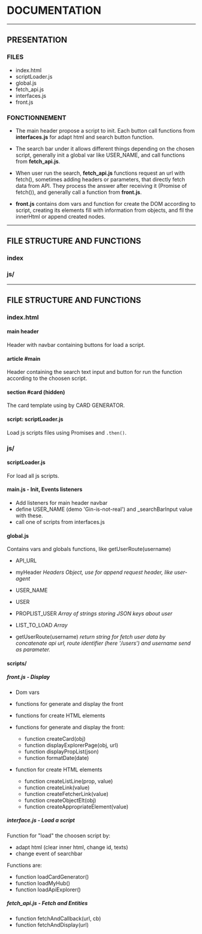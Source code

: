 # DOCUMENTATION
-----------------------------------------------------------
## PRESENTATION
### FILES
- index.html
- scriptLoader.js
- global.js
- fetch_api.js
- interfaces.js
- front.js

### FONCTIONNEMENT
- The main header propose a script to init. Each button call functions from **interfaces.js** for adapt html and search button function.

- The search bar under it allows different things depending on the chosen script, generally init a global var like USER_NAME, and call functions from **fetch_api.js**.  

- When user run the search, **fetch_api.js** functions request an url with fetch(), sometimes adding headers or parameters, that directly fetch data from API. They process the answer after receiving it (Promise of fetch()), and generally call a function from **front.js**.

- **front.js** contains dom vars and function for create the DOM according to script, creating its elements fill with information from objects, and fll the innerHtml or append created nodes. 
-----------------------------------------------------------
## FILE STRUCTURE AND FUNCTIONS
### index
### js/

-----------------------------------------------------------
## FILE STRUCTURE AND FUNCTIONS

### index.html

#### main header 
Header with navbar containing buttons for load a script.  

#### article #main   
Header containing the search text input and button for run the function according to the choosen script. 

#### section #card (hidden)   
The card template using by CARD GENERATOR.

#### script: scriptLoader.js   
Load js scripts files using Promises and `.then()`.


### js/ 

#### scriptLoader.js  
For load all js scripts.  

#### main.js - Init, Events listeners
- Add listeners for main header navbar
- define USER_NAME (demo 'Gin-is-not-real') and _searchBarInput value with these.  
- call one of scripts from interfaces.js

#### global.js
Contains vars and globals functions, like getUserRoute(username)  

- API_URL 
- myHeader *Headers Object, use for append request header, like user-agent*
- USER_NAME
- USER

- PROPLIST_USER *Array of strings storing JSON keys about user*  
- LIST_TO_LOAD *Array*

- getUserRoute(username) *return string for fetch user data by concatenate api url, route identifier (here '/users') and username send as parameter.*


#### scripts/

##### front.js - Display
- Dom vars
- functions for generate and display the front
- functions for create HTML elements

- functions for generate and display the front:
    - function createCard(obj)
    - function displayExplorerPage(obj, url)
    - function displayPropList(json)
    - function formatDate(date)

- function for create HTML elements
    - function createListLine(prop, value)
    - function createLink(value)
    - function createFetcherLink(value)
    - function createObjectElt(obj)
    - function createAppropriateElement(value)


##### interface.js - Load a script
Function for "load" the choosen script by: 
- adapt html (clear inner html, change id, texts)
- change event of searchbar

Functions are:
- function loadCardGenerator()
- function loadMyHub()
- function loadApiExplorer()

##### fetch_api.js - Fetch and Entities
- function fetchAndCallback(url, cb)
- function fetchAndDisplay(url)